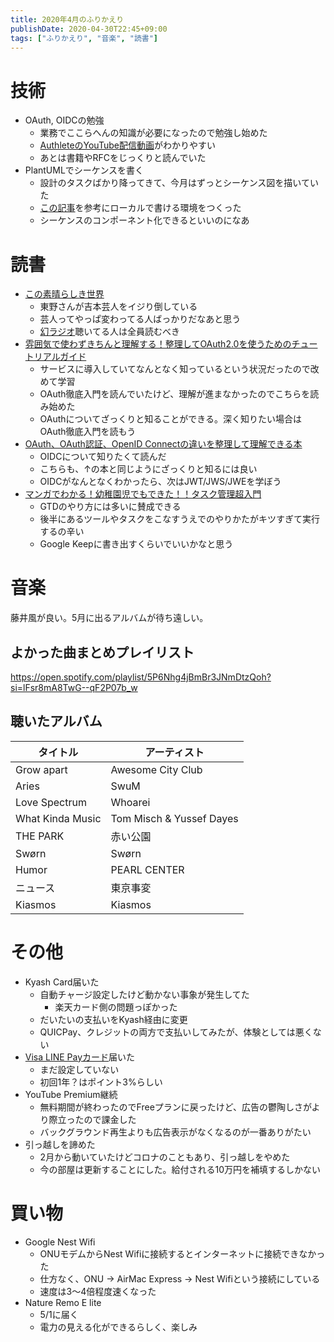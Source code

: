 ```yaml
---
title: 2020年4月のふりかえり
publishDate: 2020-04-30T22:45+09:00
tags: ["ふりかえり", "音楽", "読書"]
---
```


# 技術

- OAuth, OIDCの勉強
  - 業務でここらへんの知識が必要になったので勉強し始めた
  - [AuthleteのYouTube配信動画](https://www.youtube.com/watch?v=PKPj_MmLq5E)がわかりやすい
  - あとは書籍やRFCをじっくりと読んでいた
- PlantUMLでシーケンスを書く
  - 設計のタスクばかり降ってきて、今月はずっとシーケンス図を描いていた
  - [この記事](https://dev.classmethod.jp/articles/plantuml-server-on-docker/)を参考にローカルで書ける環境をつくった
  - シーケンスのコンポーネント化できるといいのになあ

# 読書

- [この素晴らしき世界](https://www.amazon.co.jp/dp/B085PPW3T3/)
  - 東野さんが吉本芸人をイジり倒している
  - 芸人ってやっぱ変わってる人ばっかりだなあと思う
  - [幻ラジオ](https://www.youtube.com/channel/UCSK4Ikp1v5WPe30pTJVe6Zw)聴いてる人は全員読むべき
- [雰囲気で使わずきちんと理解する！整理してOAuth2.0を使うためのチュートリアルガイド](https://www.amazon.co.jp/dp/B07XT8H2YG)
  - サービスに導入していてなんとなく知っているという状況だったので改めて学習
  - OAuth徹底入門を読んでいたけど、理解が進まなかったのでこちらを読み始めた
  - OAuthについてざっくりと知ることができる。深く知りたい場合はOAuth徹底入門を読もう
- [OAuth、OAuth認証、OpenID Connectの違いを整理して理解できる本](https://authya.booth.pm/items/1550861)
  - OIDCについて知りたくて読んだ
  - こちらも、↑の本と同じようにざっくりと知るには良い
  - OIDCがなんとなくわかったら、次はJWT/JWS/JWEを学ぼう
- [マンガでわかる！幼稚園児でもできた！！タスク管理超入門](https://www.amazon.co.jp/dp/B00FB22EDS/)
  - GTDのやり方には多いに賛成できる
  - 後半にあるツールやタスクをこなすうえでのやりかたがキツすぎて実行するの辛い
  - Google Keepに書き出すくらいでいいかなと思う

# 音楽

藤井風が良い。5月に出るアルバムが待ち遠しい。

## よかった曲まとめプレイリスト

https://open.spotify.com/playlist/5P6Nhg4jBmBr3JNmDtzQoh?si=lFsr8mA8TwG--qF2P07b_w

## 聴いたアルバム

| タイトル         | アーティスト             |
| ---------------- | ------------------------ |
| Grow apart       | Awesome City Club        |
| Aries            | SwuM                     |
| Love Spectrum    | Whoarei                  |
| What Kinda Music | Tom Misch & Yussef Dayes |
| THE PARK         | 赤い公園                 |
| Swørn            | Swørn                    |
| Humor            | PEARL CENTER             |
| ニュース         | 東京事変                 |
| Kiasmos          | Kiasmos                  |

# その他

- Kyash Card届いた
  - 自動チャージ設定したけど動かない事象が発生してた
    - 楽天カード側の問題っぽかった
  - だいたいの支払いをKyash経由に変更
  - QUICPay、クレジットの両方で支払いしてみたが、体験としては悪くない
- [Visa LINE Payカード](https://linepay.line.me/campaign/limited-card/)届いた
  - まだ設定していない
  - 初回1年？はポイント3%らしい
- YouTube Premium継続
  - 無料期間が終わったのでFreeプランに戻ったけど、広告の鬱陶しさがより際立ったので課金した
  - バックグラウンド再生よりも広告表示がなくなるのが一番ありがたい
- 引っ越しを諦めた
  - 2月から動いていたけどコロナのこともあり、引っ越しをやめた
  - 今の部屋は更新することにした。給付される10万円を補填するしかない

# 買い物

- Google Nest Wifi
  - ONUモデムからNest Wifiに接続するとインターネットに接続できなかった
  - 仕方なく、ONU → AirMac Express → Nest Wifiという接続にしている
  - 速度は3〜4倍程度速くなった
 - Nature Remo E lite
   - 5/1に届く
   - 電力の見える化ができるらしく、楽しみ
